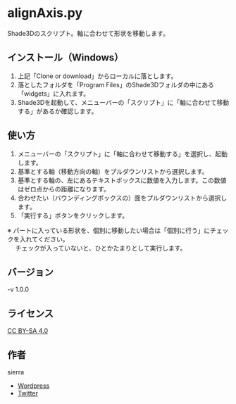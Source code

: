 # alignAxis.py
Shade3Dのスクリプト。軸に合わせて形状を移動します。

## インストール（Windows）
1. 上記「Clone or download」からローカルに落とします。
2. 落としたフォルダを「Program Files」のShade3Dフォルダの中にある「widgets」に入れます。
3. Shade3Dを起動して、メニューバーの「スクリプト」に「軸に合わせて移動する」があるか確認します。

## 使い方
1. メニューバーの「スクリプト」に「軸に合わせて移動する」を選択し、起動します。
2. 基準とする軸（移動方向の軸）をプルダウンリストから選択します。
3. 基準とする軸の、左にあるテキストボックスに数値を入力します。この数値はゼロ点からの距離になります。
4. 合わせたい（バウンディングボックスの）面をプルダウンリストから選択します。
5. 「実行する」ボタンをクリックします。

※ パートに入っている形状を、個別に移動したい場合は「個別に行う」にチェックを入れてください。  
　 チェックが入っていないと、ひとかたまりとして実行します。

## バージョン
-v 1.0.0

## ライセンス
[CC BY-SA 4.0](https://creativecommons.org/licenses/by-sa/4.0/)

## 作者
sierra  
- [Wordpress](http://tenteroring.luna.ddns.vc/sierra/)  
- [Twitter](https://twitter.com/sierra2501?lang=ja)
